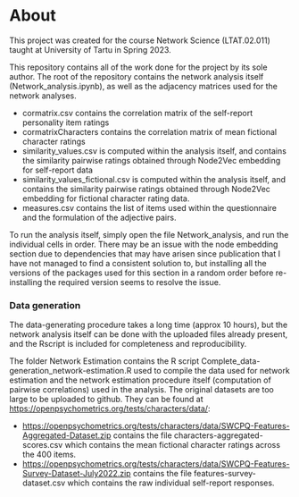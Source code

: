 # About
This project was created for the course Network Science (LTAT.02.011) taught at University of Tartu in Spring 2023.

This repository contains all of the work done for the project by its sole author. The root of the repository contains the network analysis itself (Network_analysis.ipynb), as well as the adjacency matrices used for the network analyses.
- cormatrix.csv contains the correlation matrix of the self-report personality item ratings
- cormatrixCharacters contains the correlation matrix of mean fictional character ratings
- similarity_values.csv is computed within the analysis itself, and contains the similarity pairwise ratings obtained through Node2Vec embedding for self-report data
- similarity_values_fictional.csv is computed within the analysis itself, and contains the similarity pairwise ratings obtained through Node2Vec embedding for fictional character rating data.
- measures.csv contains the list of items used within the questionnaire and the formulation of the adjective pairs.

To run the analysis itself, simply open the file Network_analysis, and run the individual cells in order. There may be an issue with the node embedding section due to dependencies that may have arisen since publication that I have not managed to find a consistent solution to, but installing all the versions of the packages used for this section in a random order before re-installing the required version seems to resolve the issue.


### Data  generation

The data-generating procedure takes a long time (approx 10 hours), but the network analysis itself can be done with the uploaded files already present, and the Rscript is included for completeness and reproducibility. 

The folder Network Estimation contains the R script Complete_data-generation_network-estimation.R used to compile the data used for network estimation and the network estimation procedure itself (computation of pairwise correlations) used in the analysis. The original datasets are too large to be uploaded to github. They can be found at https://openpsychometrics.org/tests/characters/data/:
- https://openpsychometrics.org/tests/characters/data/SWCPQ-Features-Aggregated-Dataset.zip contains the file characters-aggregated-scores.csv which contains the mean fictional character ratings across the 400 items.
- https://openpsychometrics.org/tests/characters/data/SWCPQ-Features-Survey-Dataset-July2022.zip contains the file features-survey-dataset.csv which contains the raw individual self-report responses.


